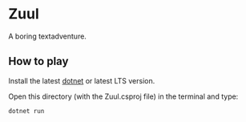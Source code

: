 # Zuul

A boring textadventure.

## How to play

Install the latest [dotnet](https://dotnet.microsoft.com/en-us/download) or latest LTS version.

Open this directory (with the Zuul.csproj file) in the terminal and type:

```
dotnet run
```
